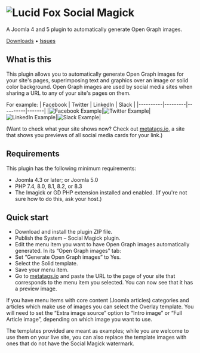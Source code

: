 # ![Lucid Fox Social Magick](https://github.com/lucid-fox/social-magick/blob/main/_assets/social-magick-og.jpeg?raw=true)

A Joomla 4 and 5 plugin to automatically generate Open Graph images.

[Downloads](https://github.com/lucid-fox/social-magick/releases) • [Issues](https://github.com/lucid-fox/social-magick/issues)

## What is this

This plugin allows you to automatically generate Open Graph images for your site's pages, superimposing text and
graphics over an image or solid color background. Open Graph images are used by social media sites when sharing a URL to
any of your site's pages on them.

For example:
| Facebook | Twitter | LinkedIn | Slack |
|----------|---------|----------|-------|
|![Facebook Example](https://github.com/lucid-fox/social-magick/blob/main/_assets/Facebook-Example.png?raw=true)|![Twitter Example](https://github.com/lucid-fox/social-magick/blob/main/_assets/Twitter-Example.png?raw=true)|![LinkedIn Example](https://github.com/lucid-fox/social-magick/blob/main/_assets/LinkedIn-Example.png?raw=true)|![Slack Example](https://github.com/lucid-fox/social-magick/blob/main/_assets/Slack-Example.png?raw=true)|

(Want to check what your site shows now? Check out [metatags.io](https://metatags.io/), a site that shows you previews of all social media cards for your link.)

## Requirements

This plugin has the following minimum requirements:

* Joomla 4.3 or later; or Joomla 5.0
* PHP 7.4, 8.0, 8.1, 8.2, or 8.3
* The Imagick or GD PHP extension installed and enabled. (If you're not sure how to do this, ask your host.)

## Quick start

* Download and install the plugin ZIP file.
* Publish the System – Social Magick plugin.
* Edit the menu item you want to have Open Graph images automatically generated. In its “Open Graph images” tab:
* Set “Generate Open Graph images” to Yes.
* Select the Solid template.
* Save your menu item.
* Go to [metatags.io](https://metatags.io/) and paste the URL to the page of your site that corresponds to the menu item you selected. You can now see that it has a preview image.

If you have menu items with core content (Joomla articles) categories and articles which make use of images you can select the Overlay template. You will need to set the “Extra image source” option to “Intro image” or “Full Article image”, depending on which image you want to use.

The templates provided are meant as examples; while you are welcome to use them on your live site, you can also replace the template images with ones that do not have the Social Magick watermark.
